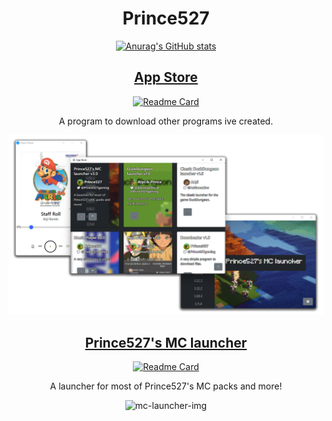 <h1 align="center">Prince527</h1>

<p align="center">
  <a href="https://github.com/anuraghazra/github-readme-stats">
    <img src="https://github-readme-stats.vercel.app/api?username=Prince527Github&show_icons=true&theme=onedark" alt="Anurag's GitHub stats">
  </a>
</p>

<h2 align="center">
 <a href="https://github.com/Prince527GitHub/App-Store">App Store</a>
</h2>

<p align="center">
  <a href="https://github.com/anuraghazra/github-readme-stats">
    <img src="https://github-readme-stats.vercel.app/api/pin/?username=Prince527Github&repo=ServerSMP&show_icons=true&theme=onedark" alt="Readme Card">
  </a>
</p>

<p align="center">A program to download other programs ive created.</p>

<p align="center">
 <img src="https://raw.githubusercontent.com/Prince527GitHub/App-Store/images/apps/app-store.png" alt="app-store-img">
</p>

<h2 align="center">
 <a href="https://github.com/Prince527GitHub/Prince527-MC-launcher">Prince527's MC launcher</a>
</h2>

<p align="center">
  <a href="https://github.com/anuraghazra/github-readme-stats">
    <img src="https://github-readme-stats.vercel.app/api/pin/?username=DuckDevss&repo=Duck-Dungeon&show_icons=true&theme=onedark" alt="Readme Card">
  </a>
</p>

<p align="center">A launcher for most of Prince527's MC packs and more!</p>
 
<p align="center">
 <img src="https://serversmp.xyz/web/mclauncher/assets/image/main-menu.jpg" alt="mc-launcher-img">
</p>
